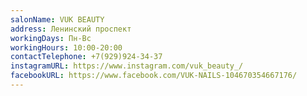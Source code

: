 ```yaml
---
salonName: VUK BEAUTY
address: Ленинский проспект
workingDays: Пн-Вс
workingHours: 10:00-20:00
contactTelephone: +7(929)924-34-37
instagramURL: https://www.instagram.com/vuk_beauty_/
facebookURL: https://www.facebook.com/VUK-NAILS-104670354667176/
---
```

